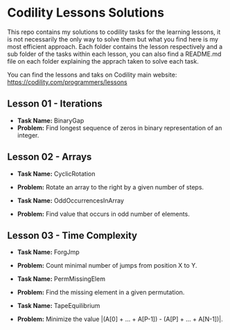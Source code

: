 # Codility Lessons Solutions

This repo contains my solutions to codility tasks for the learning lessons, it is not necessarily the only way to solve them but what you find here is my most efficient approach.
Each folder contains the lesson respectively and a sub folder of the tasks within each lesson, you can also find a README.md file on each folder explaining the apprach taken to solve each task.

You can find the lessons and taks on Codility main website: https://codility.com/programmers/lessons

Lesson 01 - Iterations
----------------------

* **Task Name:** BinaryGap
* **Problem:** Find longest sequence of zeros in binary representation of an integer.

Lesson 02 - Arrays
------------------

* **Task Name:** CyclicRotation
* **Problem:** Rotate an array to the right by a given number of steps.

* **Task Name:** OddOccurrencesInArray
* **Problem:** Find value that occurs in odd number of elements.

Lesson 03 - Time Complexity
---------------------------

* **Task Name:** ForgJmp
* **Problem:** Count minimal number of jumps from position X to Y.

* **Task Name:** PermMissingElem
* **Problem:** Find the missing element in a given permutation.

* **Task Name:** TapeEquilibrium
* **Problem:** Minimize the value |(A[0] + ... + A[P-1]) - (A[P] + ... + A[N-1])|.
